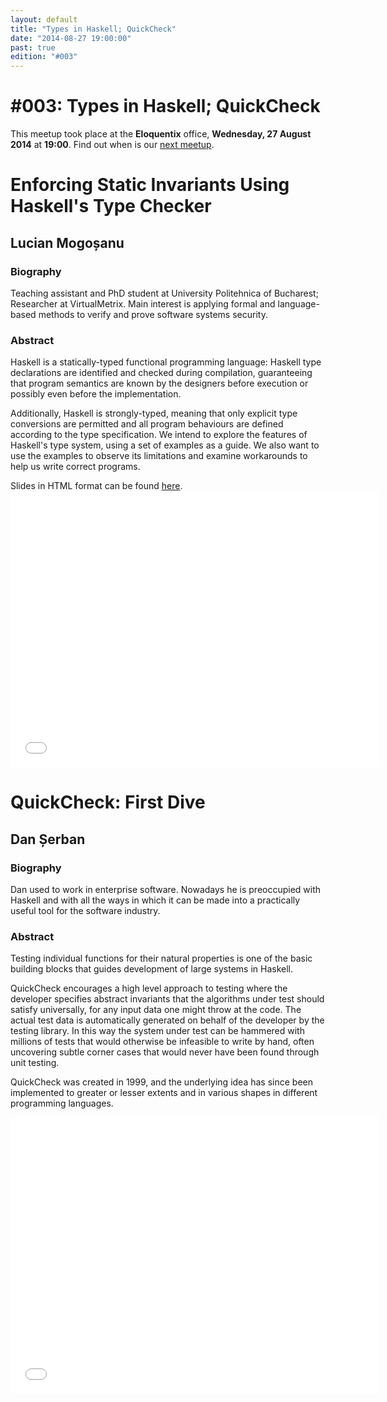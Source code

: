 ```yaml
---
layout: default
title: "Types in Haskell; QuickCheck"
date: "2014-08-27 19:00:00"
past: true
edition: "#003"
---
```


<div class="description">
  <h1><span class="edition-number">#003</span>: Types in Haskell; QuickCheck</h1>
  <p>This meetup took place at the <strong>Eloquentix</strong> office,
    <strong>Wednesday, 27 August 2014</strong> at <strong>19:00</strong>.
    Find out when is our <a href="/next.html">next meetup</a>.</p>
</div>

<div class="clear-fix"></div>

<div class="presentation">
  <h1>Enforcing Static Invariants Using Haskell's Type Checker</h1>
  <div class="details">
    <div class="left">
      <div class="biography">
        <h2 class="speaker">Lucian Mogoșanu</h2>
        <h3>Biography</h3>
        <p>Teaching assistant and PhD student at University Politehnica of Bucharest;
        Researcher at VirtualMetrix. Main interest is applying formal and language-based
        methods to verify and prove software systems security.</p>
      </div>
      <div class="abstract">
        <h3>Abstract</h3>
        <p>Haskell is a statically-typed functional programming language: Haskell type
        declarations are identified and checked during compilation, guaranteeing that
        program semantics are known by the designers before execution or possibly even
        before the implementation.</p>
        <p>Additionally, Haskell is strongly-typed, meaning that only explicit type
        conversions are permitted and all program behaviours are defined according to
        the type specification. We intend to explore the features of Haskell's type
        system, using a set of examples as a guide. We also want to use the examples
        to observe its limitations and examine workarounds to help us write correct
        programs.</p>
      </div>
    </div>
    <div class="right">
      <div class="slides">
        Slides in HTML format can be found <a href="#">here</a>.
      </div>
      <div class="recording">
        <iframe width="590" height="442" src="//www.youtube.com/embed/tmgjTWTDnss" frameborder="0" allowfullscreen></iframe>
      </div>
    </div>
  </div>
</div>

<div class="presentation">
  <h1>QuickCheck: First Dive</h1>
  <div class="details">
    <div class="left">
      <div class="biography">
        <h2 class="speaker">Dan Șerban</h2>
        <h3>Biography</h3>
        <p>Dan used to work in enterprise software. Nowadays he is preoccupied with
        Haskell and with all the ways in which it can be made into a practically useful
        tool for the software industry.</p>
      </div>
      <div class="abstract">
        <h3>Abstract</h3>
        <p>Testing individual functions for their natural properties is one of the basic
        building blocks that guides development of large systems in Haskell.</p>
        <p>QuickCheck encourages a high level approach to testing where the developer
        specifies abstract invariants that the algorithms under test should satisfy
        universally, for any input data one might throw at the code. The actual test
        data is automatically generated on behalf of the developer by the testing
        library. In this way the system under test can be hammered with millions of
        tests that would otherwise be infeasible to write by hand, often uncovering
        subtle corner cases that would never have been found through unit testing.</p>
        <p>QuickCheck was created in 1999, and the underlying idea has since been
        implemented to greater or lesser extents and in various shapes in different
        programming languages.</p>
      </div>
    </div>
    <div class="right">
      <div class="slides">
        <script async class="speakerdeck-embed" data-id="7cdb28d0286e0132a0f34a939855d77a" data-ratio="1.33333333333333" src="//speakerdeck.com/assets/embed.js"></script>
      </div>
      <div class="recording">
        <iframe width="590" height="442" src="//www.youtube.com/embed/RneA7Tt3I4U" frameborder="0" allowfullscreen></iframe>
      </div>
    </div>
  </div>
</div>
